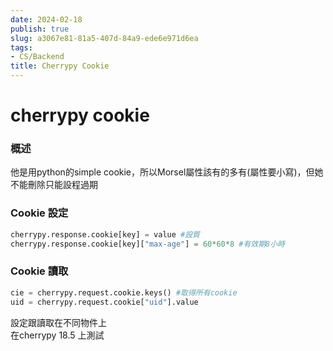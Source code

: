 ```yaml
---
date: 2024-02-18
publish: true
slug: a3067e81-81a5-407d-84a9-ede6e971d6ea
tags:
- CS/Backend
title: Cherrypy Cookie
---
```

# cherrypy cookie

### 概述

他是用python的simple cookie，所以Morsel屬性該有的多有(屬性要小寫)，但她不能刪除只能設程過期

### Cookie 設定

```python
cherrypy.response.cookie[key] = value #設質  
cherrypy.response.cookie[key]["max-age"] = 60*60*8 #有效期8小時
```

### Cookie 讀取

```python
cie = cherrypy.request.cookie.keys() #取得所有cookie  
uid = cherrypy.request.cookie["uid"].value
```

設定跟讀取在不同物件上  
在cherrypy 18.5 上測試
